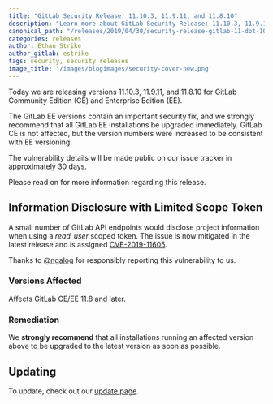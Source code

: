```yaml
---
title: "GitLab Security Release: 11.10.3, 11.9.11, and 11.8.10"
description: "Learn more about GitLab Security Release: 11.10.3, 11.9.11, and 11.8.10 for GitLab Community Edition (CE) and Enterprise Edition (EE)"
canonical_path: "/releases/2019/04/30/security-release-gitlab-11-dot-10-dot-3-released/"
categories: releases
author: Ethan Strike
author_gitlab: estrike
tags: security, security releases
image_title: '/images/blogimages/security-cover-new.png'
---
```


Today we are releasing versions 11.10.3, 11.9.11, and 11.8.10 for GitLab Community Edition (CE) and Enterprise Edition (EE).

The GitLab EE versions contain an important security fix, and we strongly recommend that all GitLab EE installations be upgraded immediately. GitLab CE is not affected, but the
version numbers were increased to be consistent with EE versioning.

<!-- more -->

The vulnerability details will be made public on our issue tracker in approximately 30 days.

Please read on for more information regarding this release.

## Information Disclosure with Limited Scope Token

A small number of GitLab API endpoints would disclose project information when using a *read_user* scoped token. The issue is now mitigated in the latest release and is assigned [CVE-2019-11605](https://cve.mitre.org/cgi-bin/cvename.cgi?name=CVE-2019-11605).

Thanks to [@ngalog](https://hackerone.com/ngalog) for responsibly reporting this vulnerability to us.

### Versions Affected

Affects GitLab CE/EE 11.8 and later.

### Remediation

We **strongly recommend** that all installations running an affected version above to be upgraded to the latest version as soon as possible.

## Updating

To update, check out our [update page](/update/).
